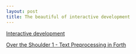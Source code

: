 ```yaml
---
layout: post
title: The beautiful of interactive development
---
```


[Interactive development](http://jeelabs.org/2016/12/interactive-development/)

[Over the Shoulder 1 - Text Preprocessing in Forth](https://www.youtube.com/watch?v=mvrE2ZGe-rs)
